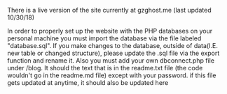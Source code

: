 There is a live version of the site currently at gzghost.me (last updated 10/30/18)

In order to properly set up the website with the PHP databases on your personal machine
you must import the database via the file labeled "database.sql". If you make changes to the database, 
outside of data(I.E. new table or changed structure), please update the .sql file via the export function and rename it. 
Also you must add your own dbconnect.php file under /blog. It should the text that is in the readme.txt file (the code wouldn't go in the readme.md file)
except with your password. if this file gets updated at anytime, it should also be updated here

